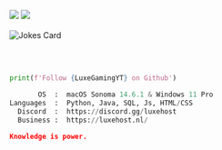 <br>
 
<div> 
 <a href="https://discord.luxehost.nl/" target="_blank"><img src="https://img.shields.io/badge/Discord-7289DA?style=for-the-badge&logo=discord&logoColor=white" target="_blank"></a> 
 <a href = "mailto:info@luxehost.nl"><img src="https://img.shields.io/badge/-Gmail-%23333?style=for-the-badge&logo=gmail&logoColor=white" target="_blank"></a>
 
</div>
<br>
<img src="https://readme-jokes.vercel.app/api" alt="Jokes Card" />
<br>

 ##
<br>

```python
print(f'Follow {LuxeGamingYT} on Github')
```

```python
       OS  :  macOS Sonoma 14.6.1 & Windows 11 Pro
Languages  :  Python, Java, SQL, Js, HTML/CSS
  Discord  :  https://discord.gg/luxehost
  Business :  https://luxehost.nl/
```

```json
Knowledge is power.
```
